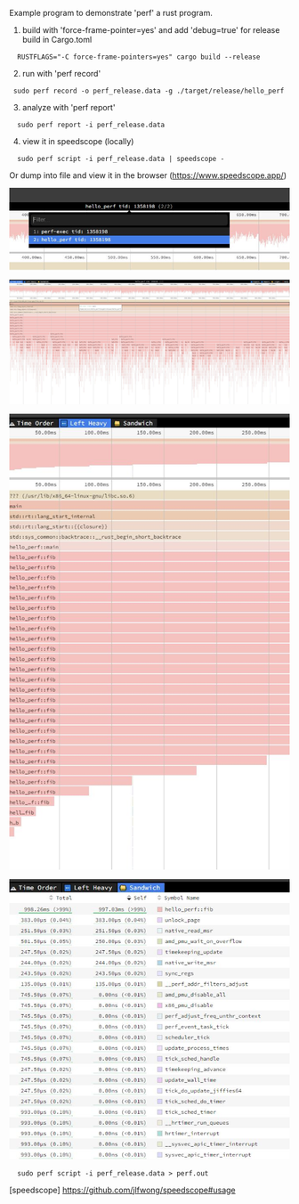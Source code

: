 Example program to demonstrate 'perf' a rust program.

1. build with 'force-frame-pointer=yes' and add 'debug=true' for release build
   in Cargo.toml

```
  RUSTFLAGS="-C force-frame-pointers=yes" cargo build --release
```

2. run with 'perf record'

```
 sudo perf record -o perf_release.data -g ./target/release/hello_perf
```

3. analyze with 'perf report'

```
  sudo perf report -i perf_release.data
```

4. view it in speedscope (locally)


```
  sudo perf script -i perf_release.data | speedscope -

```

Or dump into file and view it in the browser (https://www.speedscope.app/)

![screenshot](screenshot/select.JPG)

![screenshot](screenshot/time.JPG)

![screenshot](screenshot/left_heavey.JPG)

![screenshot](screenshot/sandwitch.JPG)

```
  sudo perf script -i perf_release.data > perf.out 
```

[speedscope] https://github.com/jlfwong/speedscope#usage
